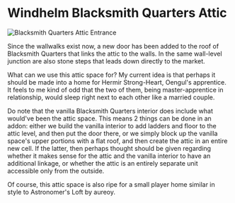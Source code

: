 # Windhelm Blacksmith Quarters Attic

![](/windhelm/pics/blacksmithattic.png?raw=true "Blacksmith Quarters Attic Entrance")

Since the wallwalks exist now, a new door has been added to the roof of Blacksmith Quarters that links the attic to the walls. In the same wall-level junction are also stone steps that leads down directly to the market.

What can we use this attic space for? My current idea is that perhaps it should be made into a home for Hermir Strong-Heart, Oengul's apprentice. It feels to me kind of odd that the two of them, being master-apprentice in relationship, would sleep right next to each other like a married couple.

Do note that the vanilla Blacksmith Quarters interior does include what would've been the attic space. This means 2 things can be done in an addon: either we build the vanilla interior to add ladders and floor to the attic level, and then put the door there, or we simply block up the vanilla space's upper portions with a flat roof, and then create the attic in an entire new cell. If the latter, then perhaps thought should be given regarding whether it makes sense for the attic and the vanilla interior to have an additional linkage, or whether the attic is an entirely separate unit accessible only from the outside.

Of course, this attic space is also ripe for a small player home similar in style to Astronomer's Loft by aureoy.